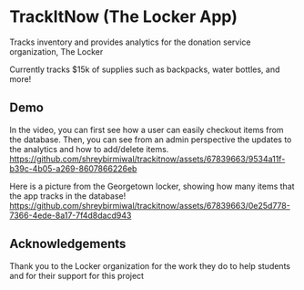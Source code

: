 
# TrackItNow (The Locker App)

Tracks inventory and provides analytics for the donation service organization, The Locker

Currently tracks $15k of supplies such as backpacks, water bottles, and more!


## Demo

In the video, you can first see how a user can easily checkout items from the database. Then, you can see from an admin perspective the updates to the analytics and how to add/delete items.
https://github.com/shreybirmiwal/trackitnow/assets/67839663/9534a11f-b39c-4b05-a269-8607866226eb

Here is a picture from the Georgetown locker, showing how many items that the app tracks in the database!
https://github.com/shreybirmiwal/trackitnow/assets/67839663/0e25d778-7366-4ede-8a17-7f4d8dacd943


## Acknowledgements

Thank you to the Locker organization for the work they do to help students and for their support for this project


